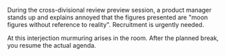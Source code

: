 During the cross-divisional review preview session, a product manager stands up and explains annoyed that the figures presented are "moon figures without reference to reality". Recruitment is urgently needed.

At this interjection murmuring arises in the room. After the planned break, you resume the actual agenda.
